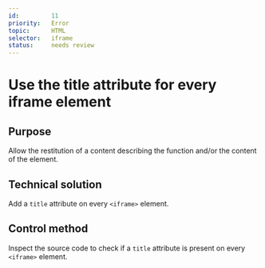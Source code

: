 ```yaml
---
id:         11
priority:   Error
topic:      HTML
selector:   iframe
status:     needs review
---
```


# Use the title attribute for every iframe element

## Purpose

Allow the restitution of a content describing the function and/or the content of the element.

## Technical solution

Add a `title` attribute on every `<iframe>` element.

## Control method

Inspect the source code to check if a `title` attribute is present on every `<iframe>` element.
